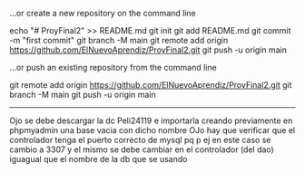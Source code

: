 …or create a new repository on the command line

echo "# ProyFinal2" >> README.md
git init
git add README.md
git commit -m "first commit"
git branch -M main
git remote add origin https://github.com/ElNuevoAprendiz/ProyFinal2.git
git push -u origin main

…or push an existing repository from the command line

git remote add origin https://github.com/ElNuevoAprendiz/ProyFinal2.git
git branch -M main
git push -u origin main

---------------------------------------------------------------------------------------------------------------------------
Ojo se debe descargar la dc Peli24119 e importarla creando previamente en phpmyadmin una base vacia con dicho nombre
OJo hay que verificar que el controlador tenga el puerto correcto de mysql pq p ej en este caso se cambio a 3307 y el mismo se debe cambiar en el controlador (del dao)
iguagual que el nombre de la db que se usando 
